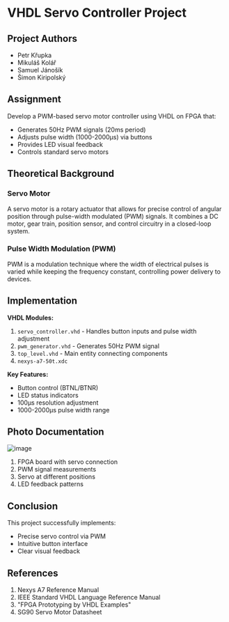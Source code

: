 # VHDL Servo Controller Project

## Project Authors
- Petr Křupka
- Mikuláš Kolář  
- Samuel Jánošík
- Šimon Kiripolský

## Assignment
Develop a PWM-based servo motor controller using VHDL on FPGA that:
- Generates 50Hz PWM signals (20ms period)
- Adjusts pulse width (1000-2000μs) via buttons
- Provides LED visual feedback
- Controls standard servo motors

## Theoretical Background

### Servo Motor
A servo motor is a rotary actuator that allows for precise control of angular position through pulse-width modulated (PWM) signals. It combines a DC motor, gear train, position sensor, and control circuitry in a closed-loop system.

### Pulse Width Modulation (PWM)
PWM is a modulation technique where the width of electrical pulses is varied while keeping the frequency constant, controlling power delivery to devices.

## Implementation
**VHDL Modules:**
1. `servo_controller.vhd` - Handles button inputs and pulse width adjustment
2. `pwm_generator.vhd` - Generates 50Hz PWM signal
3. `top_level.vhd` - Main entity connecting components
4. `nexys-a7-50t.xdc`

**Key Features:**
- Button control (BTNL/BTNR)
- LED status indicators
- 100μs resolution adjustment
- 1000-2000μs pulse width range

## Photo Documentation
![image](https://github.com/user-attachments/assets/0769632b-5285-4661-9c39-ee50350c0bad)

1. FPGA board with servo connection
2. PWM signal measurements
3. Servo at different positions
4. LED feedback patterns

## Conclusion
This project successfully implements:
- Precise servo control via PWM
- Intuitive button interface
- Clear visual feedback

## References
1. Nexys A7 Reference Manual
2. IEEE Standard VHDL Language Reference Manual
3. "FPGA Prototyping by VHDL Examples" 
4. SG90 Servo Motor Datasheet

